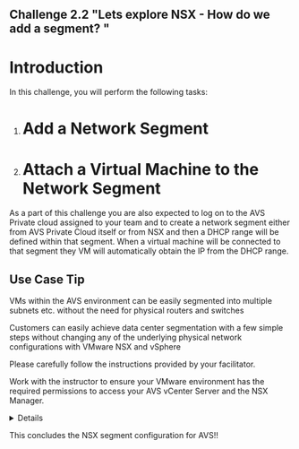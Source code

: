 Challenge 2.2
"Lets explore NSX - How do we add a segment? "
---

# Introduction

In this challenge, you will perform the following tasks:

1.	# Add a Network Segment
2.	# Attach a Virtual Machine to the Network Segment

As a part of this challenge you are also expected to log on to the AVS Private cloud assigned to your team and to create a network segment either from AVS Private Cloud itself or from NSX and then a DHCP range will be defined within that segment. When a  virtual machine will be connected to that segment they VM will automatically obtain the IP from the DHCP range.  

## Use Case Tip 

VMs within the AVS environment can be easily segmented into multiple subnets etc. without the need for physical routers and switches

Customers can easily achieve data center segmentation with a few simple steps without changing any of the underlying physical network configurations with VMware NSX and vSphere 

Please carefully follow the instructions provided by your facilitator. 

Work with the instructor to ensure your VMware environment has the required permissions to access your AVS vCenter Server and the NSX Manager.

<details>

## Add a Network Segment
1.	In NSX-T Manager, select Networking > Segments, and then select Add Segment.

![](/Images/NSX/NSX_image4.png)
 
2.	Enter a name for the segment.

3.	Select the Tier-1 Gateway (TNTxx-T1) as the Connected Gateway 

4.	Select the pre-configured overlay Transport Zone (TNTxx-OVERLAY-TZ) and then select Set Subnets in gateway/prefix length format.

![](/Images/NSX/NSX_image5.png)

5.	Select Apply and then Save.

### Note
The IP address needs to be on a non-overlapping RFC1918 address block, which ensures connection to the VMs on the new segment.

6. Once the segment is created  refer to the “Credentials&IP” document to attach the respective virtual machine listed there to the new segment that has been created and verify that the virtual machine is getting an IP from the DHCP

### Hint

The segment needs to attach to the virtual machine by right clicking the VM > Edit Settings > Network Adaptor 1 

</details>

This concludes the NSX segment configuration for AVS!!

